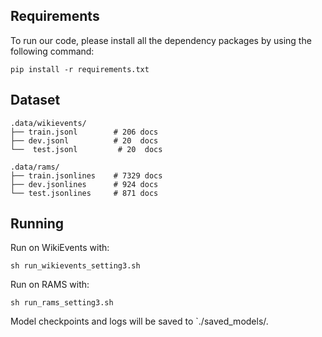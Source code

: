 ## Requirements
To run our code, please install all the dependency packages by using the following command:

```
pip install -r requirements.txt
```


## Dataset

    .data/wikievents/
	├── train.jsonl        # 206 docs 
	├── dev.jsonl          # 20  docs
	└──  test.jsonl         # 20  docs
	
    .data/rams/
	├── train.jsonlines    # 7329 docs 
	├── dev.jsonlines      # 924 docs
	└── test.jsonlines     # 871 docs

## Running

Run on WikiEvents with:
```
sh run_wikievents_setting3.sh
```

Run on RAMS with:
```
sh run_rams_setting3.sh 
```

Model checkpoints and logs will be saved to `./saved_models/.


